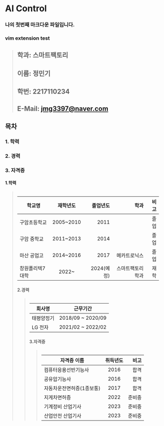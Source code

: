 # AI Control
### 나의 첫번째 마크다운 파일입니다.
### vim extension test

> 
> ##  **학과: 스마트팩토리**
> ##  **이름: 정민기**   
> ##  **학번: 2217110234**    
> ##  **E-Mail: jmg3397@naver.com**    


## 목차    
###  1. 학력 
###  2. 경력    
###  3. 자격증   

 #### 1.학력
> <table>
|학교명 | 재학년도 | 졸업년도 | 학과 | 비고
|------------|:------------------:|-------:|--------------:|---------:|
| 구암초등학교| 2005~2010 | 2011 |   | 졸업
| 구암 중학교 | 2011~2013 | 2014 |   | 졸업
| 마산 공업고 | 2014~2016 | 2017 |메카트로닉스| 졸업
| 창원폴리텍7대학| 2022~ | 2024(예정)| 스마트팩토리학과 | 재학



#### 2.경력
> <table>
| 회사명 | 근무기간  |
|------------|:-------------------:|
| 태평양정기 | 2018/09 ~ 2020/09  |
| LG 전자 | 2021/02 ~ 2022/02 |



#### 3.자격증
> <table>
| 자격증 이름 | 취득년도  | 비고
|------------|:-------------------:|-------:|
| 컴퓨터응용선반기능사 | 2016 | 합격 |
| 공유압기능사 | 2016 | 합격 |
| 자동차운전면허증(1종보통) | 2017 | 합격 |
| 지게차면허증 | 2022 | 준비중 |
| 기계정비 산업기사 | 2023 | 준비중 |
| 산업안전 산업기사 | 2023 | 준비중 |
